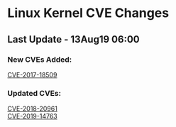 
# **Linux Kernel CVE Changes**

## Last Update - 13Aug19 06:00

### **New CVEs Added:**

[CVE-2017-18509](cves/CVE-2017-18509)  


### **Updated CVEs:**

[CVE-2018-20961](cves/CVE-2018-20961)  
[CVE-2019-14763](cves/CVE-2019-14763)  
